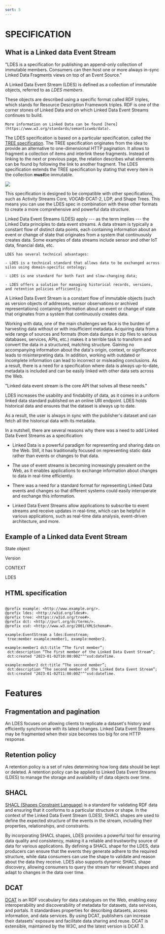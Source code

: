 ```yaml
---
sort: 5
---
```


# SPECIFICATION

## What is a Linked data Event Stream


"LDES is a specification for publishing an append-only collection of immutable members. Consumers can then host one or more always in-sync Linked Data Fragments views on top of an Event Source."

A Linked Data Event Stream (LDES) is defined as a collection of immutable objects, referred to as *LDES members*.

These objects are described using a specific format called RDF triples, which stands for Resource Description Framework triples. RDF is one of the corner stones of Linked Data and on which Linked Data Event Streams continues to build.

```tip
More information on Linked Data can be found [here](https://www.w3.org/standards/semanticweb/data).
```

The LDES specification is based on a particular specification, called the [TREE specification](https://w3id.org/tree/specification). The TREE specification originates from the idea to provide an alternative to one-dimensional HTTP pagination. It allows to fragment a collection of items and interlink these fragments. Instead of linking to the next or previous page, the relation describes what elements can be found by following the link to another fragment. The LDES specification extends the TREE specification by stating that every item in the collection ***must***be immutable.

![](/images/)



This specification is designed to be compatible with other specifications, such as Activity Streams Core, VOCAB-DCAT-2, LDP, and Shape Trees. This means you can use the LDES spec in combination with these other formats to create a more comprehensive and powerful data structure.

Linked Data Event Streams (LDES) apply --- as the term implies --- the Linked Data principles to data event streams. A data stream is typically a constant flow of distinct data points, each containing information about an event or change of state that originates from a system that continuously creates data. Some examples of data streams include sensor and other IoT data, financial data, etc.

```note
LDES has several technical advantages:

- LDES is a technical standard that allows data to be exchanged across silos using domain-specific ontology;

- LDES is one standard for both fast and slow-changing data;

- LDES offers a solution for managing historical records, versions, and retention policies efficiently.
```


A Linked Data Event Stream is a constant flow of immutable objects (such as version objects of addresses, sensor observations or archived representations) containing information about an event or change of state that originates from a system that continuously creates data.

Working with data, one of the main challenges we face is the burden of harvesting data without or with insufficient metadata. Acquiring data from a wide range of sources and formats (from data dumps in zip files to various databases, services, APIs, etc.) makes it a terrible task to transform and convert the data in a structured, matching structure. Gaining no accompanying information about the data's origin, context, or significance leads to misinterpreting data. In addition, working with outdated or incomplete information can lead to incorrect or misleading conclusions. As a result, there is a need for a specification where data is always up-to-date, metadata is included and can be easily linked with other data sets across the Web.

"Linked data event stream is the core API that solves all these needs."

LDES increases the usability and findability of data, as it comes in a uniform linked data standard published on an online URI endpoint. LDES holds historical data and ensures that the dataset is always up to date.

As a result, the user is always in sync with the publisher's dataset and can fetch all the historical data with its metadata.

In a nutshell, there are several reasons why there was a need to add Linked Data Event Streams as a specification:

- Linked Data is a powerful paradigm for representing and sharing data on the Web. Still, it has traditionally focused on representing static data rather than events or changes to that data.

- The use of event streams is becoming increasingly prevalent on the Web, as it enables applications to exchange information about changes to data in real-time efficiently.

- There was a need for a standard format for representing Linked Data events and changes so that different systems could easily interoperate and exchange this information.

- Linked Data Event Streams allow applications to subscribe to event streams and receive updates in real-time, which can be helpful in various applications, such as real-time data analysis, event-driven architecture, and more.

## Example of a Linked data Event Stream


State object

Version

CONTEXT

LDES

## HTML specification


```

@prefix example: <http://www.example.org/>.
@prefix ldes: <http://w3id.org/ldes#>.
@prefix tree: <https://w3id.org/tree#>.
@prefix dct: <http://purl.org/dc/terms/>.
@prefix xsd: <http://www.w3.org/2001/XMLSchema#>.

example:EventStream a ldes:Evenstream;
 tree:member example:member1, example:member2.

example:member1 dct:title “The first member”;
 dct:description “The first member of the Linked Data Event Stream”;
 dct:created "2023-01-02T10:00:00Z"^^xsd:dateTime.
 
example:member2 dct:title “The second member”;
 dct:description “The second member of the Linked Data Event Stream”;
 dct:created "2023-01-02T11:00:00Z"^^xsd:dateTime.
```

# Features

## Fragmentation and pagination

An LDES focuses on allowing clients to replicate a dataset's history and efficiently synchronise with its latest changes. Linked Data Event Streams may be fragmented when their size becomes too big for one HTTP response.



## Retention policy

A retention policy is a set of rules determining how long data should be kept or deleted. A retention policy can be applied to Linked Data Event Streams (LDES) to manage the storage and availability of data objects over time.



## SHACL

[SHACL (Shapes Constraint Language)](https://www.w3.org/TR/shacl/) is a standard for validating RDF data and ensuring that it conforms to a particular structure or shape. In the context of the Linked Data Event Stream (LDES), SHACL shapes are used to define the expected structure of the events in the stream, including their properties, relationships, and constraints.

By incorporating SHACL shapes, LDES provides a powerful tool for ensuring data quality and consistency, making it a reliable and trustworthy source of data for various applications. By defining a SHACL shape for the LDES, data producers can ensure that the events they generate adhere to the required structure, while data consumers can use the shape to validate and reason about the data they receive. LDES also supports dynamic SHACL shape discovery, allowing consumers to query the stream for relevant shapes and adapt to changes in the data over time.

## DCAT

[DCAT](https://www.w3.org/TR/vocab-dcat-3/) is an RDF vocabulary for data catalogues on the Web, enabling easy interoperability and discoverability of metadata for datasets, data services, and portals. It standardises properties for describing datasets, access information, and data services. By using DCAT, publishers can increase their datasets' exposure and facilitate data sharing and reuse. DCAT is extensible, maintained by the W3C, and the latest version is DCAT 3.